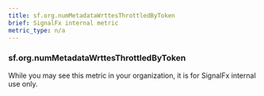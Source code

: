 ```yaml
---
title: sf.org.numMetadataWrttesThrottledByToken
brief: SignalFx internal metric 
metric_type: n/a
---
```

### sf.org.numMetadataWrttesThrottledByToken

While you may see this metric in your organization, it is for SignalFx internal use only.
